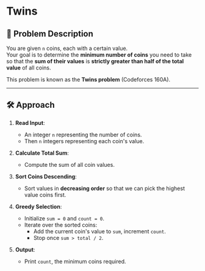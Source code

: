 # Twins

## 📌 Problem Description
You are given `n` coins, each with a certain value.  
Your goal is to determine the **minimum number of coins** you need to take so that the **sum of their values** is **strictly greater than half of the total value** of all coins.

This problem is known as the **Twins problem** (Codeforces 160A).

---

## 🛠️ Approach

1. **Read Input**:
   - An integer `n` representing the number of coins.
   - Then `n` integers representing each coin's value.

2. **Calculate Total Sum**:
   - Compute the sum of all coin values.

3. **Sort Coins Descending**:
   - Sort values in **decreasing order** so that we can pick the highest value coins first.

4. **Greedy Selection**:
   - Initialize `sum = 0` and `count = 0`.
   - Iterate over the sorted coins:
     - Add the current coin's value to `sum`, increment `count`.
     - Stop once `sum > total / 2`.

5. **Output**:
   - Print `count`, the minimum coins required.

